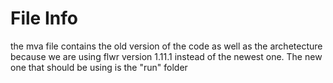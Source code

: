# File Info

the mva file contains the old version of the code as well as the archetecture because we are using flwr version 1.11.1 instead of the newest one. 
The new one that should be using is the "run" folder
